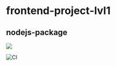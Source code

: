 # frontend-project-lvl1

## nodejs-package


<a href="https://codeclimate.com/github/codeclimate/codeclimate/maintainability"><img src="https://api.codeclimate.com/v1/badges/a99a88d28ad37a79dbf6/maintainability" /></a>

![CI](https://github.com/sergey-ss-solovyov/frontend-project-lvl1/workflows/CI/badge.svg)

